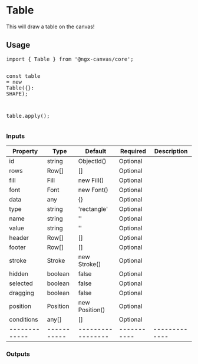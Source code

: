 <h1><a id="user-content-table" class="anchor" aria-hidden="true" href="#table"><span aria-hidden="true" class="octicon octicon-link"></span></a>Table</h1>
<p>This will draw a table on the canvas!</p>
<h2><a id="user-content-usage" class="anchor" aria-hidden="true" href="#usage"><span aria-hidden="true" class="octicon octicon-link"></span></a>Usage</h2>
<div class="highlight highlight-source-ts"><pre><span class="pl-k">import</span> <span class="pl-kos">{</span> <span class="pl-smi">Table</span> <span class="pl-kos">}</span> <span class="pl-k">from</span> <span class="pl-s">'@ngx-canvas/core'</span><span class="pl-kos">;</span>

<span class="pl-k">const</span> <span class="pl-s1">table</span> <span class="pl-c1">=</span> <span class="pl-k">new</span> <span class="pl-smi">Table</span><span class="pl-kos">(</span><span class="pl-kos">{</span><span class="pl-kos">}</span>: <span class="pl-smi">SHAPE</span><span class="pl-kos">)</span><span class="pl-kos">;</span>

<span class="pl-s1">table</span><span class="pl-kos">.</span><span class="pl-en">apply</span><span class="pl-kos">(</span><span class="pl-kos">)</span><span class="pl-kos">;</span></pre></div>
<h3><a id="user-content-inputs" class="anchor" aria-hidden="true" href="#inputs"><span aria-hidden="true" class="octicon octicon-link"></span></a>Inputs</h3>
<table>
<thead>
<tr>
<th>Property</th>
<th>Type</th>
<th>Default</th>
<th>Required</th>
<th>Description</th>
</tr>
</thead>
<tbody>
<tr>
<td>id</td>
<td>string</td>
<td>ObjectId()</td>
<td>Optional</td>
<td></td>
</tr>
<tr>
<td>rows</td>
<td>Row[]</td>
<td>[]</td>
<td>Optional</td>
<td></td>
</tr>
<tr>
<td>fill</td>
<td>Fill</td>
<td>new Fill()</td>
<td>Optional</td>
<td></td>
</tr>
<tr>
<td>font</td>
<td>Font</td>
<td>new Font()</td>
<td>Optional</td>
<td></td>
</tr>
<tr>
<td>data</td>
<td>any</td>
<td>{}</td>
<td>Optional</td>
<td></td>
</tr>
<tr>
<td>type</td>
<td>string</td>
<td>'rectangle'</td>
<td>Optional</td>
<td></td>
</tr>
<tr>
<td>name</td>
<td>string</td>
<td>''</td>
<td>Optional</td>
<td></td>
</tr>
<tr>
<td>value</td>
<td>string</td>
<td>''</td>
<td>Optional</td>
<td></td>
</tr>
<tr>
<td>header</td>
<td>Row[]</td>
<td>[]</td>
<td>Optional</td>
<td></td>
</tr>
<tr>
<td>footer</td>
<td>Row[]</td>
<td>[]</td>
<td>Optional</td>
<td></td>
</tr>
<tr>
<td>stroke</td>
<td>Stroke</td>
<td>new Stroke()</td>
<td>Optional</td>
<td></td>
</tr>
<tr>
<td>hidden</td>
<td>boolean</td>
<td>false</td>
<td>Optional</td>
<td></td>
</tr>
<tr>
<td>selected</td>
<td>boolean</td>
<td>false</td>
<td>Optional</td>
<td></td>
</tr>
<tr>
<td>dragging</td>
<td>boolean</td>
<td>false</td>
<td>Optional</td>
<td></td>
</tr>
<tr>
<td>position</td>
<td>Position</td>
<td>new Position()</td>
<td>Optional</td>
<td></td>
</tr>
<tr>
<td>conditions</td>
<td>any[]</td>
<td>[]</td>
<td>Optional</td>
<td></td>
</tr>
<tr>
<td>-------------</td>
<td>-----------</td>
<td>-----------------</td>
<td>-----------</td>
<td>-------------</td>
</tr>
</tbody>
</table>
<h3><a id="user-content-outputs" class="anchor" aria-hidden="true" href="#outputs"><span aria-hidden="true" class="octicon octicon-link"></span></a>Outputs</h3>
